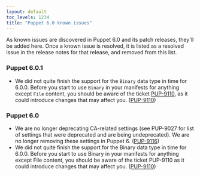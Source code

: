 ```yaml
---
layout: default
toc_levels: 1234
title: "Puppet 6.0 known issues"
---
```


As known issues are discovered in Puppet 6.0 and its patch releases, they'll be added here. Once a known issue is resolved, it is listed as a resolved issue in the release notes for that release, and removed from this list.

### Puppet 6.0.1

- We did not quite finish the support for the `Binary` data type in time for 6.0.0. Before you start to use `Binary` in your manifests for anything except `File` content, you should be aware of the ticket [PUP-9110](https://tickets.puppetlabs.com/browse/PUP-9110), as it could introduce changes that may affect you. ([PUP-9110](https://tickets.puppetlabs.com/browse/PUP-9110))


### Puppet 6.0

- We are no longer deprecating CA-related settings (see PUP-9027 for list of settings that were deprecated and are being undeprecated). We are no longer removing these settings in Puppet 6. ([PUP-9116](https://tickets.puppetlabs.com/browse/PUP-9116))
- We did not quite finish the support for the Binary data type in time for 6.0.0. Before you start to use Binary in your manifests for anything except File content, you should be aware of the ticket PUP-9110 as it could introduce changes that may affect you. ([PUP-9110](https://tickets.puppetlabs.com/browse/PUP-9110))

